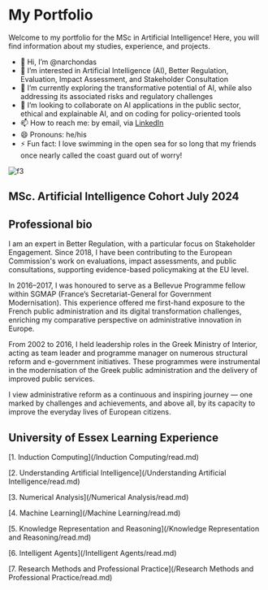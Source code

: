 # My Portfolio  

Welcome to my portfolio for the MSc in Artificial Intelligence! Here, you will find information about my studies, experience, and projects.  


- 👋 Hi, I’m @narchondas
- 👀 I’m interested in Artificial Intelligence (AI), Better Regulation, Evaluation, Impact Assessment, and Stakeholder Consultation
- 🌱 I’m currently exploring the transformative potential of AI, while also addressing its associated risks and regulatory challenges
- 💞️ I’m looking to collaborate on AI applications in the public sector, ethical and explainable AI, and on coding for policy-oriented tools
- 📫 How to reach me: by email, via [LinkedIn](http://www.linkedin.com/in/nikos-archontas-5a9a90234)
- 😄 Pronouns: he/his
- ⚡ Fun fact: I love swimming in the open sea for so long that my friends once nearly called the coast guard out of worry!
  

![f3](https://github.com/user-attachments/assets/c992b5f9-9741-437c-9b72-96b4a930178f)



## MSc. Artificial Intelligence Cohort July 2024

## Professional bio

I am an expert in Better Regulation, with a particular focus on Stakeholder Engagement. Since 2018, I have been contributing to the European Commission's work on evaluations, impact assessments, and public consultations, supporting evidence-based policymaking at the EU level.

In 2016–2017, I was honoured to serve as a Bellevue Programme fellow within SGMAP (France’s Secretariat-General for Government Modernisation). This experience offered me first-hand exposure to the French public administration and its digital transformation challenges, enriching my comparative perspective on administrative innovation in Europe.

From 2002 to 2016, I held leadership roles in the Greek Ministry of Interior, acting as team leader and programme manager on numerous structural reform and e-government initiatives. These programmes were instrumental in the modernisation of the Greek public administration and the delivery of improved public services.

I view administrative reform as a continuous and inspiring journey — one marked by challenges and achievements, and above all, by its capacity to improve the everyday lives of European citizens.

## University of Essex Learning Experience


[1. Induction Computing](/Induction Computing/read.md)

[2. Understanding Artificial Intelligence](/Understanding Artificial Intelligence/read.md)

[3. Numerical Analysis](/Numerical Analysis/read.md)

[4. Machine Learning](/Machine Learning/read.md)

[5. Knowledge Representation and Reasoning](/Knowledge Representation and Reasoning/read.md)

[6. Intelligent Agents](/Intelligent Agents/read.md)

[7. Research Methods and Professional Practice](/Research Methods and Professional Practice/read.md)




<!---
narchondas/narchondas is a ✨ special ✨ repository because its `README.md` (this file) appears on your GitHub profile.
You can click the Preview link to take a look at your changes.
--->
